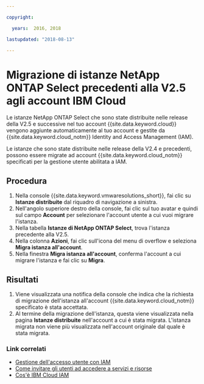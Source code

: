 ```yaml
---

copyright:

  years:  2016, 2018

lastupdated: "2018-08-13"

---
```


# Migrazione di istanze NetApp ONTAP Select precedenti alla V2.5 agli account IBM Cloud

Le istanze NetApp ONTAP Select che sono state distribuite nelle release della V2.5 e successive nel tuo account {{site.data.keyword.cloud}} vengono aggiunte automaticamente al tuo account e gestite da {{site.data.keyword.cloud_notm}} Identity and Access Management (IAM).

Le istanze che sono state distribuite nelle release della V2.4 e precedenti, possono essere migrate ad account {{site.data.keyword.cloud_notm}} specificati per la gestione utente abilitata a IAM.


## Procedura

1. Nella console {{site.data.keyword.vmwaresolutions_short}}, fai clic su **Istanze distribuite** dal riquadro di navigazione a sinistra.
2. Nell'angolo superiore destro della console, fai clic sul tuo avatar e quindi sul campo **Account** per selezionare l'account utente a cui vuoi migrare l'istanza.
3. Nella tabella **Istanze di NetApp ONTAP Select**, trova l'istanza precedente alla V2.5.
4. Nella colonna **Azioni**, fai clic sull'icona del menu di overflow e seleziona **Migra istanza all'account**.
5. Nella finestra **Migra istanza all'account**, conferma l'account a cui migrare l'istanza e fai clic su **Migra**.

## Risultati

1. Viene visualizzata una notifica della console che indica che la richiesta di migrazione dell'istanza all'account {{site.data.keyword.cloud_notm}} specificato è stata accettata.
2. Al termine della migrazione dell'istanza, questa viene visualizzata nella pagina **Istanze distribuite** nell'account a cui è stata migrata. L'istanza migrata non viene più visualizzata nell'account originale dal quale è stata migrata.

### Link correlati

* [Gestione dell'accesso utente con IAM](../vmonic/iam.html)
* [Come invitare gli utenti ad accedere a servizi e risorse](../vmonic/iamuserinvite.html)
* [Cos'è IBM Cloud IAM](https://console.stage1.bluemix.net/docs/iam/index.html#iamoverview)
